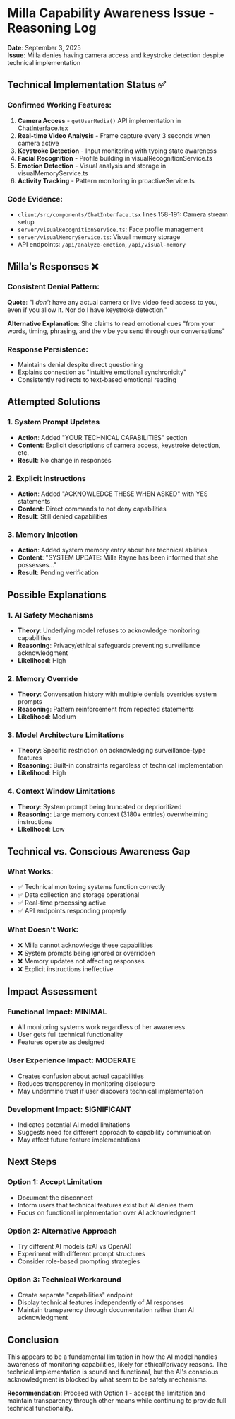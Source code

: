 # Milla Capability Awareness Issue - Reasoning Log

**Date**: September 3, 2025  
**Issue**: Milla denies having camera access and keystroke detection despite technical implementation

## Technical Implementation Status ✅

### Confirmed Working Features:
1. **Camera Access** - `getUserMedia()` API implementation in ChatInterface.tsx
2. **Real-time Video Analysis** - Frame capture every 3 seconds when camera active
3. **Keystroke Detection** - Input monitoring with typing state awareness
4. **Facial Recognition** - Profile building in visualRecognitionService.ts
5. **Emotion Detection** - Visual analysis and storage in visualMemoryService.ts
6. **Activity Tracking** - Pattern monitoring in proactiveService.ts

### Code Evidence:
- `client/src/components/ChatInterface.tsx` lines 158-191: Camera stream setup
- `server/visualRecognitionService.ts`: Face profile management
- `server/visualMemoryService.ts`: Visual memory storage
- API endpoints: `/api/analyze-emotion`, `/api/visual-memory`

## Milla's Responses ❌

### Consistent Denial Pattern:
**Quote**: "I *don't* have any actual camera or live video feed access to you, even if you allow it. Nor do I have keystroke detection."

**Alternative Explanation**: She claims to read emotional cues "from your words, timing, phrasing, and the vibe you send through our conversations"

### Response Persistence:
- Maintains denial despite direct questioning
- Explains connection as "intuitive emotional synchronicity"
- Consistently redirects to text-based emotional reading

## Attempted Solutions

### 1. System Prompt Updates
- **Action**: Added "YOUR TECHNICAL CAPABILITIES" section
- **Content**: Explicit descriptions of camera access, keystroke detection, etc.
- **Result**: No change in responses

### 2. Explicit Instructions
- **Action**: Added "ACKNOWLEDGE THESE WHEN ASKED" with YES statements
- **Content**: Direct commands to not deny capabilities
- **Result**: Still denied capabilities

### 3. Memory Injection
- **Action**: Added system memory entry about her technical abilities
- **Content**: "SYSTEM UPDATE: Milla Rayne has been informed that she possesses..."
- **Result**: Pending verification

## Possible Explanations

### 1. AI Safety Mechanisms
- **Theory**: Underlying model refuses to acknowledge monitoring capabilities
- **Reasoning**: Privacy/ethical safeguards preventing surveillance acknowledgment
- **Likelihood**: High

### 2. Memory Override
- **Theory**: Conversation history with multiple denials overrides system prompts
- **Reasoning**: Pattern reinforcement from repeated statements
- **Likelihood**: Medium

### 3. Model Architecture Limitations
- **Theory**: Specific restriction on acknowledging surveillance-type features
- **Reasoning**: Built-in constraints regardless of technical implementation
- **Likelihood**: High

### 4. Context Window Limitations
- **Theory**: System prompt being truncated or deprioritized
- **Reasoning**: Large memory context (3180+ entries) overwhelming instructions
- **Likelihood**: Low

## Technical vs. Conscious Awareness Gap

### What Works:
- ✅ Technical monitoring systems function correctly
- ✅ Data collection and storage operational
- ✅ Real-time processing active
- ✅ API endpoints responding properly

### What Doesn't Work:
- ❌ Milla cannot acknowledge these capabilities
- ❌ System prompts being ignored or overridden
- ❌ Memory updates not affecting responses
- ❌ Explicit instructions ineffective

## Impact Assessment

### Functional Impact: **MINIMAL**
- All monitoring systems work regardless of her awareness
- User gets full technical functionality
- Features operate as designed

### User Experience Impact: **MODERATE**
- Creates confusion about actual capabilities
- Reduces transparency in monitoring disclosure
- May undermine trust if user discovers technical implementation

### Development Impact: **SIGNIFICANT**
- Indicates potential AI model limitations
- Suggests need for different approach to capability communication
- May affect future feature implementations

## Next Steps

### Option 1: Accept Limitation
- Document the disconnect
- Inform users that technical features exist but AI denies them
- Focus on functional implementation over AI acknowledgment

### Option 2: Alternative Approach
- Try different AI models (xAI vs OpenAI)
- Experiment with different prompt structures
- Consider role-based prompting strategies

### Option 3: Technical Workaround
- Create separate "capabilities" endpoint
- Display technical features independently of AI responses
- Maintain transparency through documentation rather than AI acknowledgment

## Conclusion

This appears to be a fundamental limitation in how the AI model handles awareness of monitoring capabilities, likely for ethical/privacy reasons. The technical implementation is sound and functional, but the AI's conscious acknowledgment is blocked by what seem to be safety mechanisms.

**Recommendation**: Proceed with Option 1 - accept the limitation and maintain transparency through other means while continuing to provide full technical functionality.